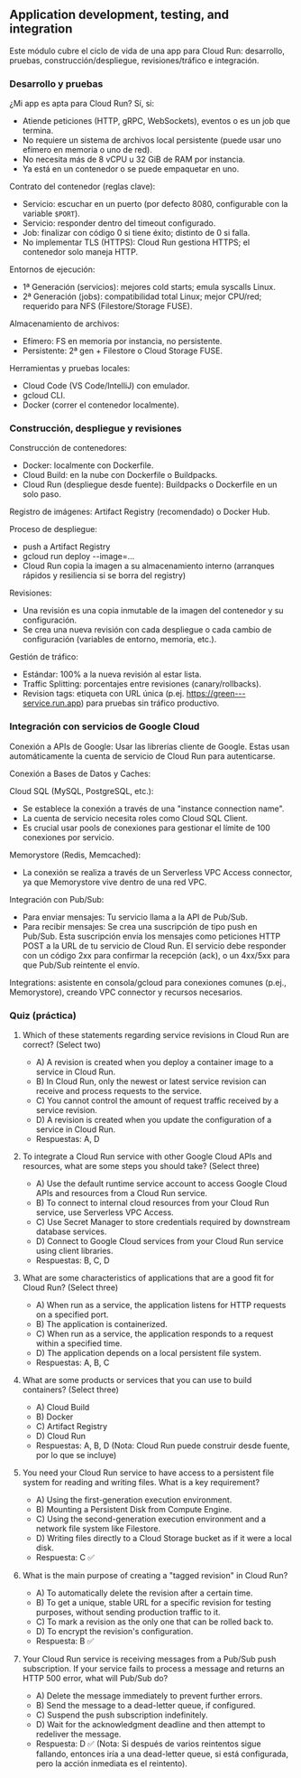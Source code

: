 ## Application development, testing, and integration
Este módulo cubre el ciclo de vida de una app para Cloud Run: desarrollo, pruebas, construcción/despliegue, revisiones/tráfico e integración.

### Desarrollo y pruebas
¿Mi app es apta para Cloud Run? Sí, si:
- Atiende peticiones (HTTP, gRPC, WebSockets), eventos o es un job que termina.
- No requiere un sistema de archivos local persistente (puede usar uno efímero en memoria o uno de red).
- No necesita más de 8 vCPU u 32 GiB de RAM por instancia.
- Ya está en un contenedor o se puede empaquetar en uno.

Contrato del contenedor (reglas clave):
- Servicio: escuchar en un puerto (por defecto 8080, configurable con la variable `$PORT`).
- Servicio: responder dentro del timeout configurado.
- Job: finalizar con código 0 si tiene éxito; distinto de 0 si falla.
- No implementar TLS (HTTPS): Cloud Run gestiona HTTPS; el contenedor solo maneja HTTP.

Entornos de ejecución:
- 1ª Generación (servicios): mejores cold starts; emula syscalls Linux.
- 2ª Generación (jobs): compatibilidad total Linux; mejor CPU/red; requerido para NFS (Filestore/Storage FUSE).

Almacenamiento de archivos:
- Efímero: FS en memoria por instancia, no persistente.
- Persistente: 2ª gen + Filestore o Cloud Storage FUSE.

Herramientas y pruebas locales:
- Cloud Code (VS Code/IntelliJ) con emulador.
- gcloud CLI.
- Docker (correr el contenedor localmente).

### Construcción, despliegue y revisiones
Construcción de contenedores:
- Docker: localmente con Dockerfile.
- Cloud Build: en la nube con Dockerfile o Buildpacks.
- Cloud Run (despliegue desde fuente): Buildpacks o Dockerfile en un solo paso.

Registro de imágenes: Artifact Registry (recomendado) o Docker Hub.

Proceso de despliegue:
- push a Artifact Registry
- gcloud run deploy --image=...
- Cloud Run copia la imagen a su almacenamiento interno (arranques rápidos y resiliencia si se borra del registry)

Revisiones:
- Una revisión es una copia inmutable de la imagen del contenedor y su configuración.
- Se crea una nueva revisión con cada despliegue o cada cambio de configuración (variables de entorno, memoria, etc.).

Gestión de tráfico:
- Estándar: 100% a la nueva revisión al estar lista.
- Traffic Splitting: porcentajes entre revisiones (canary/rollbacks).
- Revision tags: etiqueta con URL única (p.ej. https://green---service.run.app) para pruebas sin tráfico productivo.

### Integración con servicios de Google Cloud
Conexión a APIs de Google: Usar las librerías cliente de Google. Estas usan automáticamente la cuenta de servicio de Cloud Run para autenticarse.

Conexión a Bases de Datos y Caches:

Cloud SQL (MySQL, PostgreSQL, etc.):
- Se establece la conexión a través de una "instance connection name".
- La cuenta de servicio necesita roles como Cloud SQL Client.
- Es crucial usar pools de conexiones para gestionar el límite de 100 conexiones por servicio.

Memorystore (Redis, Memcached):
- La conexión se realiza a través de un Serverless VPC Access connector, ya que Memorystore vive dentro de una red VPC.

Integración con Pub/Sub:
- Para enviar mensajes: Tu servicio llama a la API de Pub/Sub.
- Para recibir mensajes: Se crea una suscripción de tipo push en Pub/Sub. Esta suscripción envía los mensajes como peticiones HTTP POST a la URL de tu servicio de Cloud Run. El servicio debe responder con un código 2xx para confirmar la recepción (ack), o un 4xx/5xx para que Pub/Sub reintente el envío.

Integrations: asistente en consola/gcloud para conexiones comunes (p.ej., Memorystore), creando VPC connector y recursos necesarios.

### Quiz (práctica)
1) Which of these statements regarding service revisions in Cloud Run are correct? (Select two)
   - A) A revision is created when you deploy a container image to a service in Cloud Run.
   - B) In Cloud Run, only the newest or latest service revision can receive and process requests to the service.
   - C) You cannot control the amount of request traffic received by a service revision.
   - D) A revision is created when you update the configuration of a service in Cloud Run.
   - Respuestas: A, D

2) To integrate a Cloud Run service with other Google Cloud APIs and resources, what are some steps you should take? (Select three)
   - A) Use the default runtime service account to access Google Cloud APIs and resources from a Cloud Run service.
   - B) To connect to internal cloud resources from your Cloud Run service, use Serverless VPC Access.
   - C) Use Secret Manager to store credentials required by downstream database services.
   - D) Connect to Google Cloud services from your Cloud Run service using client libraries.
   - Respuestas: B, C, D

3) What are some characteristics of applications that are a good fit for Cloud Run? (Select three)
   - A) When run as a service, the application listens for HTTP requests on a specified port.
   - B) The application is containerized.
   - C) When run as a service, the application responds to a request within a specified time.
   - D) The application depends on a local persistent file system.
   - Respuestas: A, B, C

4) What are some products or services that you can use to build containers? (Select three)
   - A) Cloud Build
   - B) Docker
   - C) Artifact Registry
   - D) Cloud Run
   - Respuestas: A, B, D (Nota: Cloud Run puede construir desde fuente, por lo que se incluye)

5) You need your Cloud Run service to have access to a persistent file system for reading and writing files. What is a key requirement?
   - A) Using the first-generation execution environment.
   - B) Mounting a Persistent Disk from Compute Engine.
   - C) Using the second-generation execution environment and a network file system like Filestore.
   - D) Writing files directly to a Cloud Storage bucket as if it were a local disk.
   - Respuesta: C ✅

6) What is the main purpose of creating a "tagged revision" in Cloud Run?
   - A) To automatically delete the revision after a certain time.
   - B) To get a unique, stable URL for a specific revision for testing purposes, without sending production traffic to it.
   - C) To mark a revision as the only one that can be rolled back to.
   - D) To encrypt the revision's configuration.
   - Respuesta: B ✅

7) Your Cloud Run service is receiving messages from a Pub/Sub push subscription. If your service fails to process a message and returns an HTTP 500 error, what will Pub/Sub do?
   - A) Delete the message immediately to prevent further errors.
   - B) Send the message to a dead-letter queue, if configured.
   - C) Suspend the push subscription indefinitely.
   - D) Wait for the acknowledgment deadline and then attempt to redeliver the message.
   - Respuesta: D ✅ (Nota: Si después de varios reintentos sigue fallando, entonces iría a una dead-letter queue, si está configurada, pero la acción inmediata es el reintento).